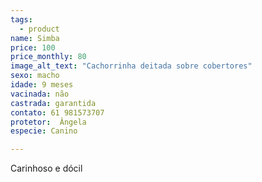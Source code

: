 ```yaml
---
tags:
  - product
name: Simba
price: 100
price_monthly: 80
image_alt_text: "Cachorrinha deitada sobre cobertores"
sexo: macho
idade: 9 meses
vacinada: não
castrada: garantida
contato: 61 981573707
protetor:  Ângela
especie: Canino

---
```

Carinhoso e dócil

